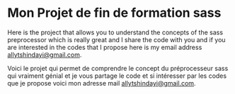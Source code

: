 # Mon Projet de fin de formation sass

Here is the project that allows you to understand the concepts of the sass preprocessor which is really great and I share the code with you and if you are interested in the codes that I propose here is my email address allytshindayi@gmail.com.

Voici le projet qui permet de comprendre le concept du préprocesseur sass qui vraiment génial et je vous partage le code et si intéresser par les codes que je propose voici mon adresse mail allytshindayi@gmail.com.
